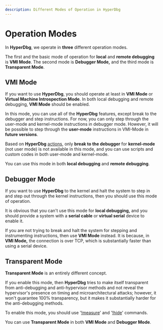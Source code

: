 ```yaml
---
description: Different Modes of Operation in HyperDbg
---
```


# Operation Modes

In **HyperDbg**, we operate in **three** different operation modes.

The first and the basic mode of operation for **local** and **remote debugging** is **VMI Mode**. The second mode is **Debugger Mode,** and the third mode is **Transparent Mode**.

## VMI Mode

If you want to use **HyperDbg**, you should operate at least in **VMI Mode** or **Virtual Machine Introspection Mode**. In both local debugging and remote debugging, **VMI Mode** should be enabled.

In this mode, you can use all of the **HyperDbg** features, except break to the debugger and step instructions. For now, you can only step through the user-mode and kernel-mode instructions in debugger mode. However, it will be possible to step through the **user-mode** instructions in VMI-Mode in **future versions**.

Based on **HyperDbg** [actions](https://docs.hyperdbg.org/using-hyperdbg/prerequisites), only **break to the debugger** for **kernel-mode** (not user mode) is not available in this mode, and you can use scripts and custom codes in both user-mode and kernel-mode.

You can use this mode in both **local debugging** and **remote debugging**.

## Debugger Mode

If you want to use **HyperDbg** to the kernel and halt the system to step in and step out through the kernel instructions, then you should use this mode of operation.

It is obvious that you can't use this mode for **local debugging,** and you should provide a system with a **serial cable** or **virtual serial** device to enable it.

If you are not trying to break and halt the system for stepping and instrumenting instructions, then use **VMI Mode** instead. It is because, in **VMI Mode,** the connection is over TCP, which is substantially faster than using a serial device.

## Transparent Mode

**Transparent Mode** is an entirely different concept.

If you enable this mode, then **HyperDbg** tries to make itself transparent from anti-debugging and anti-hypervisor methods and not reveal the hypervisor's presence on timing and microarchitectural attacks; however, it won't guarantee 100% transparency, but it makes it substantially harder for the anti-debugging methods.

To enable this mode, you should use '[!measure](https://docs.hyperdbg.org/commands/extension-commands/measure)' and '[!hide](https://docs.hyperdbg.org/commands/extension-commands/hide)' commands.

You can use **Transparent Mode** in both **VMI Mode** and **Debugger Mode**.
